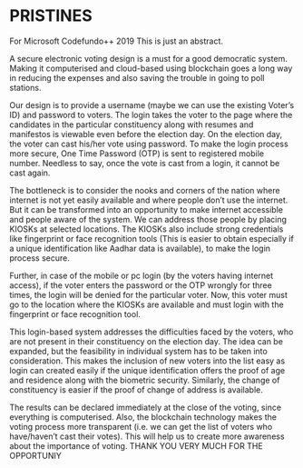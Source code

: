 # PRISTINES
For Microsoft Codefundo++ 2019 
This is just an abstract.
  
  A secure electronic voting design is a must for a good democratic system. Making it computerised and cloud-based using blockchain goes a long way in reducing the expenses and also saving the trouble in going to poll stations.
  
  Our design is to provide a username (maybe we can use the existing Voter’s ID) and password to voters. The login takes the voter to the page where the candidates in the particular constituency along with resumes and manifestos is viewable even before the election day. On the election day, the voter can cast his/her vote using password. To make the login process more secure, One Time Password (OTP) is sent to registered mobile number. Needless to say, once the vote is cast from a login, it cannot be cast again.
  
  The bottleneck is to consider the nooks and corners of the nation where internet is not yet easily available and where people don’t use the internet. But it can be transformed into an opportunity to make internet accessible and people aware of the system. We can address those people by placing KIOSKs at selected locations. The KIOSKs also include strong credentials like fingerprint or face recognition tools (This is easier to obtain especially if a unique identification like Aadhar data is available), to make the login process secure. 
  
  Further, in case of the mobile or pc login (by the voters having internet access), if the voter enters the password or the OTP wrongly for three times, the login will be denied for the particular voter. Now, this voter must go to the location where the KIOSKs are available and must login with the fingerprint or face recognition tool.
  
  This login-based system addresses the difficulties faced by the voters, who are not present in their constituency on the election day. The idea can be expanded, but the feasibility in individual system has to be taken into consideration. This makes the inclusion of new voters into the list easy as login can created easily if the unique identification offers the proof of age and residence along with the biometric security. Similarly, the change of constituency is easier if the proof of change of address is available.
  
  The results can be declared immediately at the close of the voting, since everything is computerised. Also, the blockchain technology makes the voting process more transparent (i.e. we can get the list of voters who have/haven’t cast their votes). This will help us to create more awareness about the importance of voting.
   THANK YOU VERY MUCH FOR THE OPPORTUNIY
